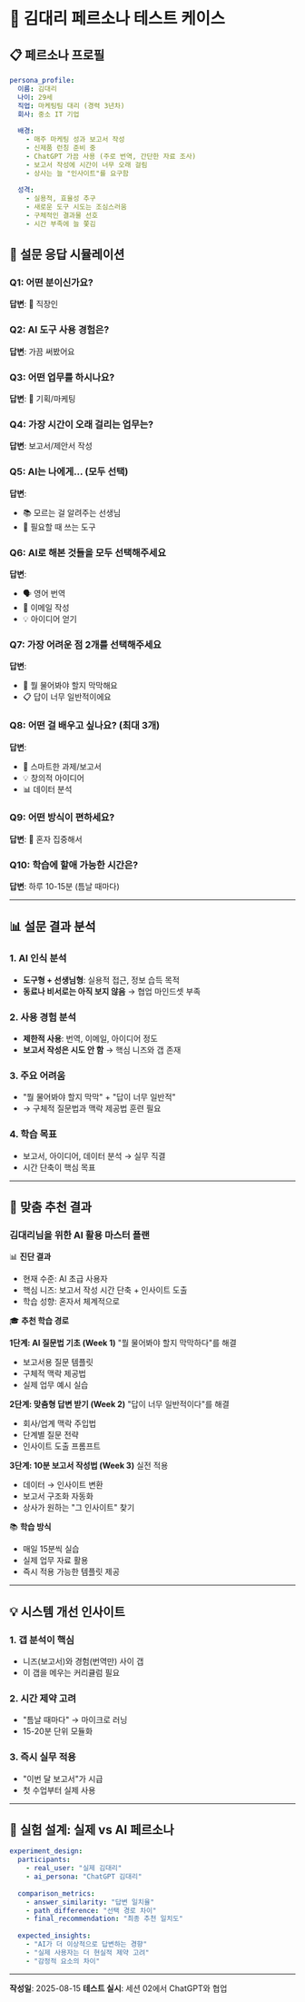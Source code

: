 # 👤 김대리 페르소나 테스트 케이스

## 📋 페르소나 프로필

```yaml
persona_profile:
  이름: 김대리
  나이: 29세
  직업: 마케팅팀 대리 (경력 3년차)
  회사: 중소 IT 기업
  
  배경:
    - 매주 마케팅 성과 보고서 작성
    - 신제품 런칭 준비 중
    - ChatGPT 가끔 사용 (주로 번역, 간단한 자료 조사)
    - 보고서 작성에 시간이 너무 오래 걸림
    - 상사는 늘 "인사이트"를 요구함
    
  성격:
    - 실용적, 효율성 추구
    - 새로운 도구 시도는 조심스러움
    - 구체적인 결과물 선호
    - 시간 부족에 늘 쫓김
```

## 🎯 설문 응답 시뮬레이션

### Q1: 어떤 분이신가요?
**답변**: 💼 직장인

### Q2: AI 도구 사용 경험은?
**답변**: 가끔 써봤어요

### Q3: 어떤 업무를 하시나요?
**답변**: 🎨 기획/마케팅

### Q4: 가장 시간이 오래 걸리는 업무는?
**답변**: 보고서/제안서 작성

### Q5: AI는 나에게... (모두 선택)
**답변**: 
- 📚 모르는 걸 알려주는 선생님
- 🔧 필요할 때 쓰는 도구

### Q6: AI로 해본 것들을 모두 선택해주세요
**답변**:
- 🗣️ 영어 번역
- 📧 이메일 작성
- 💡 아이디어 얻기

### Q7: 가장 어려운 점 2개를 선택해주세요
**답변**:
- 🤔 뭘 물어봐야 할지 막막해요
- 📋 답이 너무 일반적이에요

### Q8: 어떤 걸 배우고 싶나요? (최대 3개)
**답변**:
- 📝 스마트한 과제/보고서
- 💡 창의적 아이디어
- 📊 데이터 분석

### Q9: 어떤 방식이 편하세요?
**답변**: 🎯 혼자 집중해서

### Q10: 학습에 할애 가능한 시간은?
**답변**: 하루 10-15분 (틈날 때마다)

---

## 📊 설문 결과 분석

### 1. AI 인식 분석
- **도구형 + 선생님형**: 실용적 접근, 정보 습득 목적
- **동료나 비서로는 아직 보지 않음** → 협업 마인드셋 부족

### 2. 사용 경험 분석
- **제한적 사용**: 번역, 이메일, 아이디어 정도
- **보고서 작성은 시도 안 함** → 핵심 니즈와 갭 존재

### 3. 주요 어려움
- "뭘 물어봐야 할지 막막" + "답이 너무 일반적"
- → 구체적 질문법과 맥락 제공법 훈련 필요

### 4. 학습 목표
- 보고서, 아이디어, 데이터 분석 → 실무 직결
- 시간 단축이 핵심 목표

---

## 🎯 맞춤 추천 결과

### 김대리님을 위한 AI 활용 마스터 플랜

📊 **진단 결과**
- 현재 수준: AI 초급 사용자
- 핵심 니즈: 보고서 작성 시간 단축 + 인사이트 도출
- 학습 성향: 혼자서 체계적으로

🎓 **추천 학습 경로**

**1단계: AI 질문법 기초 (Week 1)**
"뭘 물어봐야 할지 막막하다"를 해결
- 보고서용 질문 템플릿
- 구체적 맥락 제공법
- 실제 업무 예시 실습

**2단계: 맞춤형 답변 받기 (Week 2)**
"답이 너무 일반적이다"를 해결
- 회사/업계 맥락 주입법
- 단계별 질문 전략
- 인사이트 도출 프롬프트

**3단계: 10분 보고서 작성법 (Week 3)**
실전 적용
- 데이터 → 인사이트 변환
- 보고서 구조화 자동화
- 상사가 원하는 "그 인사이트" 찾기

📚 **학습 방식**
- 매일 15분씩 실습
- 실제 업무 자료 활용
- 즉시 적용 가능한 템플릿 제공

---

## 💡 시스템 개선 인사이트

### 1. 갭 분석이 핵심
- 니즈(보고서)와 경험(번역만) 사이 갭
- 이 갭을 메우는 커리큘럼 필요

### 2. 시간 제약 고려
- "틈날 때마다" → 마이크로 러닝
- 15-20분 단위 모듈화

### 3. 즉시 실무 적용
- "이번 달 보고서"가 시급
- 첫 수업부터 실제 사용

---

## 🔬 실험 설계: 실제 vs AI 페르소나

```yaml
experiment_design:
  participants:
    - real_user: "실제 김대리"
    - ai_persona: "ChatGPT 김대리"
    
  comparison_metrics:
    - answer_similarity: "답변 일치율"
    - path_difference: "선택 경로 차이"
    - final_recommendation: "최종 추천 일치도"
    
  expected_insights:
    - "AI가 더 이상적으로 답변하는 경향"
    - "실제 사용자는 더 현실적 제약 고려"
    - "감정적 요소의 차이"
```

---

**작성일**: 2025-08-15
**테스트 실시**: 세션 02에서 ChatGPT와 협업